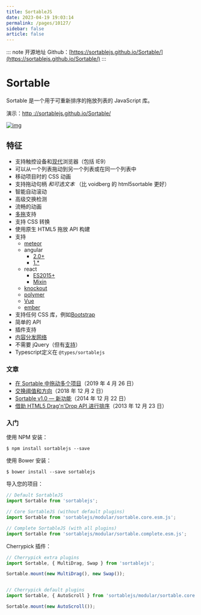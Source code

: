 ```yaml
---
title: SortableJS
date: 2023-04-19 19:03:14
permalink: /pages/10127/
sidebar: false
article: false
---
```

::: note 开源地址
Github：[https://sortablejs.github.io/Sortable/](https://sortablejs.github.io/Sortable/)
:::
# Sortable

Sortable 是一个用于可重新排序的拖放列表的 JavaScript 库。

演示：[http ://sortablejs.github.io/Sortable/](http://sortablejs.github.io/Sortable/)

[![img](https://raw.githubusercontent.com/SortableJS/Sortable/HEAD/st/saucelabs.svg?sanitize=true)](https://saucelabs.com/)

## 特征

- 支持触控设备和[现代](http://caniuse.com/#search=drag)浏览器（包括 IE9）
- 可以从一个列表拖动到另一个列表或在同一个列表中
- 移动项目时的 CSS 动画
- 支持拖动句柄 *和可选文本* （比 voidberg 的 html5sortable 更好）
- 智能自动滚动
- 高级交换检测
- 流畅的动画
- [多拖](https://github.com/SortableJS/Sortable/tree/master/plugins/MultiDrag)支持
- 支持 CSS 转换
- 使用原生 HTML5 拖放 API 构建
- 支持
  - [meteor](https://github.com/SortableJS/meteor-sortablejs)
  - angular
    - [2.0+](https://github.com/SortableJS/angular-sortablejs)
    - [1.*](https://github.com/SortableJS/angular-legacy-sortablejs)
  - react
    - [ES2015+](https://github.com/SortableJS/react-sortablejs)
    - [Mixin](https://github.com/SortableJS/react-mixin-sortablejs)
  - [knockout](https://github.com/SortableJS/knockout-sortablejs)
  - [polymer](https://github.com/SortableJS/polymer-sortablejs)
  - [Vue](https://github.com/SortableJS/Vue.Draggable)
  - [ember](https://github.com/SortableJS/ember-sortablejs)
- 支持任何 CSS 库，例如[Bootstrap](https://github.com/SortableJS/Sortable#bs)
- 简单的 API
- 插件支持
- [内容分发网络](https://github.com/SortableJS/Sortable#cdn)
- 不需要 jQuery（但有[支持](https://github.com/SortableJS/jquery-sortablejs)）
- Typescript定义在 `@types/sortablejs`

### 文章

- [在 Sortable 中拖动多个项目](https://github.com/SortableJS/Sortable/wiki/Dragging-Multiple-Items-in-Sortable)（2019 年 4 月 26 日）
- [交换阈值和方向](https://github.com/SortableJS/Sortable/wiki/Swap-Thresholds-and-Direction)（2018 年 12 月 2 日）
- [Sortable v1.0 — 新功能](https://github.com/SortableJS/Sortable/wiki/Sortable-v1.0-—-New-capabilities/)（2014 年 12 月 22 日）
- [借助 HTML5 Drag'n'Drop API 进行排序](https://github.com/SortableJS/Sortable/wiki/Sorting-with-the-help-of-HTML5-Drag'n'Drop-API/)（2013 年 12 月 23 日）

### 入门

使用 NPM 安装：

```shell
$ npm install sortablejs --save
```

使用 Bower 安装：

```shell
$ bower install --save sortablejs
```

导入您的项目：

```js
// Default SortableJS
import Sortable from 'sortablejs';

// Core SortableJS (without default plugins)
import Sortable from 'sortablejs/modular/sortable.core.esm.js';

// Complete SortableJS (with all plugins)
import Sortable from 'sortablejs/modular/sortable.complete.esm.js';
```

Cherrypick 插件：

```js
// Cherrypick extra plugins
import Sortable, { MultiDrag, Swap } from 'sortablejs';

Sortable.mount(new MultiDrag(), new Swap());


// Cherrypick default plugins
import Sortable, { AutoScroll } from 'sortablejs/modular/sortable.core.esm.js';

Sortable.mount(new AutoScroll());
```

